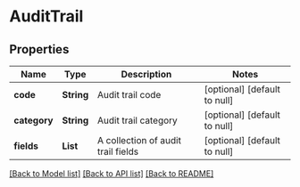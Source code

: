 # AuditTrail
## Properties

Name | Type | Description | Notes
------------ | ------------- | ------------- | -------------
**code** | **String** | Audit trail code | [optional] [default to null]
**category** | **String** | Audit trail category | [optional] [default to null]
**fields** | **List** | A collection of audit trail fields | [optional] [default to null]

[[Back to Model list]](../README.md#documentation-for-models) [[Back to API list]](../README.md#documentation-for-api-endpoints) [[Back to README]](../README.md)

